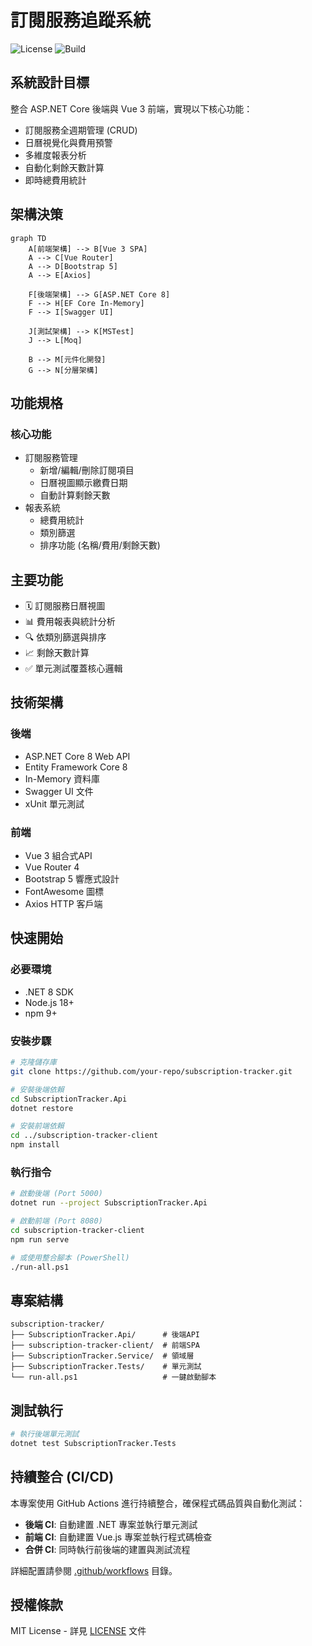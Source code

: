 # 訂閱服務追蹤系統

![License](https://img.shields.io/badge/license-MIT-blue)
![Build](https://github.com/lettucebo/SubscriptionTracker/actions/workflows/dotnetbuild.yml/badge.svg)

## 系統設計目標
整合 ASP.NET Core 後端與 Vue 3 前端，實現以下核心功能：
- 訂閱服務全週期管理 (CRUD)
- 日曆視覺化與費用預警
- 多維度報表分析
- 自動化剩餘天數計算
- 即時總費用統計

## 架構決策
```mermaid
graph TD
    A[前端架構] --> B[Vue 3 SPA]
    A --> C[Vue Router]
    A --> D[Bootstrap 5]
    A --> E[Axios]

    F[後端架構] --> G[ASP.NET Core 8]
    F --> H[EF Core In-Memory]
    F --> I[Swagger UI]

    J[測試架構] --> K[MSTest]
    J --> L[Moq]

    B --> M[元件化開發]
    G --> N[分層架構]
```

## 功能規格
### 核心功能
- 訂閱服務管理
  - 新增/編輯/刪除訂閱項目
  - 日曆視圖顯示繳費日期
  - 自動計算剩餘天數
- 報表系統
  - 總費用統計
  - 類別篩選
  - 排序功能 (名稱/費用/剩餘天數)

## 主要功能
- 🗓️ 訂閱服務日曆視圖
- 📊 費用報表與統計分析
- 🔍 依類別篩選與排序
- 📈 剩餘天數計算
- ✅ 單元測試覆蓋核心邏輯

## 技術架構
### 後端
- ASP.NET Core 8 Web API
- Entity Framework Core 8
- In-Memory 資料庫
- Swagger UI 文件
- xUnit 單元測試

### 前端
- Vue 3 組合式API
- Vue Router 4
- Bootstrap 5 響應式設計
- FontAwesome 圖標
- Axios HTTP 客戶端

## 快速開始
### 必要環境
- .NET 8 SDK
- Node.js 18+
- npm 9+

### 安裝步驟
```bash
# 克隆儲存庫
git clone https://github.com/your-repo/subscription-tracker.git

# 安裝後端依賴
cd SubscriptionTracker.Api
dotnet restore

# 安裝前端依賴
cd ../subscription-tracker-client
npm install
```

### 執行指令
```bash
# 啟動後端 (Port 5000)
dotnet run --project SubscriptionTracker.Api

# 啟動前端 (Port 8080)
cd subscription-tracker-client
npm run serve

# 或使用整合腳本 (PowerShell)
./run-all.ps1
```

## 專案結構
```
subscription-tracker/
├── SubscriptionTracker.Api/      # 後端API
├── subscription-tracker-client/  # 前端SPA
├── SubscriptionTracker.Service/  # 領域層
├── SubscriptionTracker.Tests/    # 單元測試
└── run-all.ps1                   # 一鍵啟動腳本
```

## 測試執行
```bash
# 執行後端單元測試
dotnet test SubscriptionTracker.Tests
```

## 持續整合 (CI/CD)
本專案使用 GitHub Actions 進行持續整合，確保程式碼品質與自動化測試：

- **後端 CI**: 自動建置 .NET 專案並執行單元測試
- **前端 CI**: 自動建置 Vue.js 專案並執行程式碼檢查
- **合併 CI**: 同時執行前後端的建置與測試流程

詳細配置請參閱 [.github/workflows](.github/workflows) 目錄。

## 授權條款
MIT License - 詳見 [LICENSE](LICENSE) 文件
